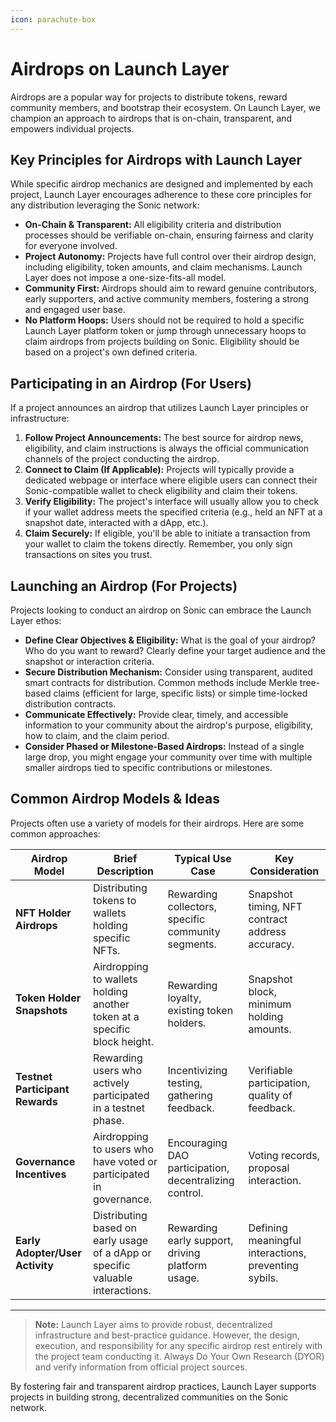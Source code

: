 ```yaml
---
icon: parachute-box
---
```


# Airdrops on Launch Layer

Airdrops are a popular way for projects to distribute tokens, reward community members, and bootstrap their ecosystem. On Launch Layer, we champion an approach to airdrops that is on-chain, transparent, and empowers individual projects.

## Key Principles for Airdrops with Launch Layer

While specific airdrop mechanics are designed and implemented by each project, Launch Layer encourages adherence to these core principles for any distribution leveraging the Sonic network:

* **On-Chain & Transparent:** All eligibility criteria and distribution processes should be verifiable on-chain, ensuring fairness and clarity for everyone involved.
* **Project Autonomy:** Projects have full control over their airdrop design, including eligibility, token amounts, and claim mechanisms. Launch Layer does not impose a one-size-fits-all model.
* **Community First:** Airdrops should aim to reward genuine contributors, early supporters, and active community members, fostering a strong and engaged user base.
* **No Platform Hoops:** Users should not be required to hold a specific Launch Layer platform token or jump through unnecessary hoops to claim airdrops from projects building on Sonic. Eligibility should be based on a project's own defined criteria.

## Participating in an Airdrop (For Users)

If a project announces an airdrop that utilizes Launch Layer principles or infrastructure:

1. **Follow Project Announcements:** The best source for airdrop news, eligibility, and claim instructions is always the official communication channels of the project conducting the airdrop.
2. **Connect to Claim (If Applicable):** Projects will typically provide a dedicated webpage or interface where eligible users can connect their Sonic-compatible wallet to check eligibility and claim their tokens.
3. **Verify Eligibility:** The project's interface will usually allow you to check if your wallet address meets the specified criteria (e.g., held an NFT at a snapshot date, interacted with a dApp, etc.).
4. **Claim Securely:** If eligible, you'll be able to initiate a transaction from your wallet to claim the tokens directly. Remember, you only sign transactions on sites you trust.

## Launching an Airdrop (For Projects)

Projects looking to conduct an airdrop on Sonic can embrace the Launch Layer ethos:

* **Define Clear Objectives & Eligibility:** What is the goal of your airdrop? Who do you want to reward? Clearly define your target audience and the snapshot or interaction criteria.
* **Secure Distribution Mechanism:** Consider using transparent, audited smart contracts for distribution. Common methods include Merkle tree-based claims (efficient for large, specific lists) or simple time-locked distribution contracts.
* **Communicate Effectively:** Provide clear, timely, and accessible information to your community about the airdrop's purpose, eligibility, how to claim, and the claim period.
* **Consider Phased or Milestone-Based Airdrops:** Instead of a single large drop, you might engage your community over time with multiple smaller airdrops tied to specific contributions or milestones.

## Common Airdrop Models & Ideas

Projects often use a variety of models for their airdrops. Here are some common approaches:

| Airdrop Model                      | Brief Description                                                              | Typical Use Case                                       | Key Consideration                                    |
| ---------------------------------- | ------------------------------------------------------------------------------ | ------------------------------------------------------ | ---------------------------------------------------- |
| **NFT Holder Airdrops**        | Distributing tokens to wallets holding specific NFTs.                          | Rewarding collectors, specific community segments.     | Snapshot timing, NFT contract address accuracy.      |
| **Token Holder Snapshots**      | Airdropping to wallets holding another token at a specific block height.       | Rewarding loyalty, existing token holders.             | Snapshot block, minimum holding amounts.             |
| **Testnet Participant Rewards** | Rewarding users who actively participated in a testnet phase.                  | Incentivizing testing, gathering feedback.             | Verifiable participation, quality of feedback.       |
| **Governance Incentives**      | Airdropping to users who have voted or participated in governance.             | Encouraging DAO participation, decentralizing control. | Voting records, proposal interaction.                |
| **Early Adopter/User Activity** | Distributing based on early usage of a dApp or specific valuable interactions. | Rewarding early support, driving platform usage.       | Defining meaningful interactions, preventing sybils. |

<!-- 
Consideration for future: If this page becomes very long, GitBook Tabs could be used 
to separate content for "User Perspective" and "Project Perspective."
-->

<!-- 
Consideration for future: If specific airdrop "recipes" (e.g., "How to Airdrop to NFT Holders") 
get their own detailed sub-pages, this section could use GitBook Cards to link to them.
-->

***

> **Note:** Launch Layer aims to provide robust, decentralized infrastructure and best-practice guidance. However, the design, execution, and responsibility for any specific airdrop rest entirely with the project team conducting it. Always Do Your Own Research (DYOR) and verify information from official project sources.

By fostering fair and transparent airdrop practices, Launch Layer supports projects in building strong, decentralized communities on the Sonic network.
